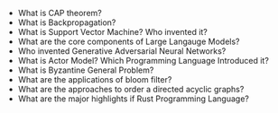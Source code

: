 - What is CAP theorem?
- What is Backpropagation? 
- What is Support Vector Machine? Who invented it?
- What are the core components of Large Langauge Models?
- Who invented Generative Adversarial Neural Networks?
- What is Actor Model? Which Programming Language Introduced it?
- What is Byzantine General Problem?
- What are the applications of bloom filter?
- What are the approaches to order a directed acyclic graphs?
- What are the major highlights if Rust Programming Language?
